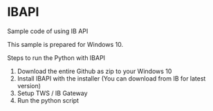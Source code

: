 # IBAPI
Sample code of using IB API

This sample is prepared for Windows 10. 

Steps to run the Python with IBAPI

1. Download the entire Github as zip to your Windows 10
2. Install IBAPI with the installer (You can download from IB for latest version)
3. Setup TWS / IB Gateway
4. Run the python script
